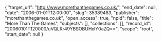 {
  "target_url": "http://www.morethanthegames.co.uk/", 
  "end_date": null, 
  "date": "2006-01-01T12:00:00", 
  "slug": 35389483, 
  "publisher": "morethanthegames.co.uk", 
  "open_access": true, 
  "npld": false, 
  "title": "More Than The Games", 
  "subjects": [], 
  "collections": [], 
  "record_id": "20060101T120000/uVQLRr49YBSOBUHxlY0aZQ==", 
  "scope": "root", 
  "start_date": null
}

